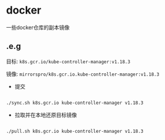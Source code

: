 # docker
一些docker仓库的副本镜像

## .e.g

目标: ```k8s.gcr.io/kube-controller-manager:v1.18.3```

镜像: ```mirrorspro/k8s.gcr.io.kube-controller-manager:v1.18.3```


* 提交

```bash

./sync.sh k8s.gcr.io kube-controller-manager v1.18.3 

```            

* 拉取并在本地还原目标镜像

```bash

./pull.sh k8s.gcr.io kube-controller-manager v1.18.3 

```